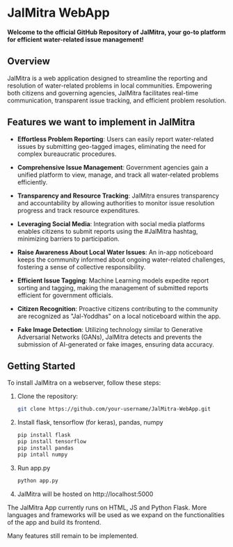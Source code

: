 # JalMitra WebApp

**Welcome to the official GitHub Repository of JalMitra, your go-to platform for efficient water-related issue management!**

## Overview

JalMitra is a web application designed to streamline the reporting and resolution of water-related problems in local communities. Empowering both citizens and governing agencies, JalMitra facilitates real-time communication, transparent issue tracking, and efficient problem resolution.

## Features we want to implement in JalMitra

- **Effortless Problem Reporting**: Users can easily report water-related issues by submitting geo-tagged images, eliminating the need for complex bureaucratic procedures.

- **Comprehensive Issue Management**: Government agencies gain a unified platform to view, manage, and track all water-related problems efficiently.

- **Transparency and Resource Tracking**: JalMitra ensures transparency and accountability by allowing authorities to monitor issue resolution progress and track resource expenditures.

- **Leveraging Social Media**: Integration with social media platforms enables citizens to submit reports using the #JalMitra hashtag, minimizing barriers to participation.

- **Raise Awareness About Local Water Issues**: An in-app noticeboard keeps the community informed about ongoing water-related challenges, fostering a sense of collective responsibility.

- **Efficient Issue Tagging**: Machine Learning models expedite report sorting and tagging, making the management of submitted reports efficient for government officials.

- **Citizen Recognition**: Proactive citizens contributing to the community are recognized as "Jal-Yoddhas" on a local noticeboard within the app.

- **Fake Image Detection**: Utilizing technology similar to Generative Adversarial Networks (GANs), JalMitra detects and prevents the submission of AI-generated or fake images, ensuring data accuracy.

## Getting Started

To install JalMitra on a webserver, follow these steps:
1. Clone the repository:
   ```bash
   git clone https://github.com/your-username/JalMitra-WebApp.git
2. Install flask, tensorflow (for keras), pandas, numpy
   ```python
   pip install flask
   pip install tensorflow
   pip install pandas
   pip intall numpy
3. Run app.py
   ```python
   python app.py
4. JalMitra will be hosted on http://localhost:5000

The JalMitra App currently runs on HTML, JS and Python Flask. More languages and frameworks will be used as we expand on the functionalities of the app and build its frontend.

Many features still remain to be implemented.
